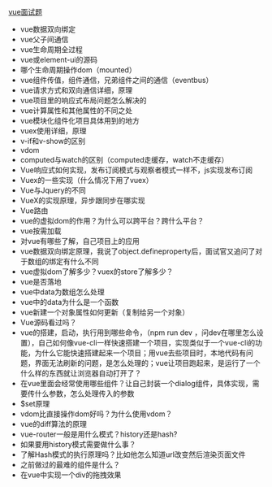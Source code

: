 [vue面试题](https://blog.csdn.net/fj1247565817/article/details/100138495)
+ vue数据双向绑定
+ vue父子间通信
+ vue生命周期全过程
+ vue或element-ui的源码
+ 哪个生命周期操作dom（mounted）
+ vue组件传值，组件通信，兄弟组件之间的通信（eventbus）
+ vue请求方式和双向通信详细，原理
+ vue项目里的响应式布局问题怎么解决的
+ vue计算属性和其他属性的不同之处
+ vue模块化组件化项目具体用到的地方
+ vuex使用详细，原理
+ v-if和v-show的区别
+ vdom
+ computed与watch的区别（computed走缓存，watch不走缓存）
+ Vue响应式如何实现，发布订阅模式与观察者模式一样不，js实现发布订阅
+ Vuex的一些实现（什么情况下用了vuex）
+ Vue与Jquery的不同
+ VueX的实现原理，异步跟同步在哪实现
+ Vue路由
+ vue的虚拟dom的作用？为什么可以跨平台？跨什么平台？
+ vue按需加载
+ 对vue有哪些了解，自己项目上的应用
+ vue数据双向绑定原理，我说了object.defineproperty后，面试官又追问了对于数组的绑定有什么不同
+ vue虚拟dom了解多少？vuex的store了解多少？
+ vue是否落地
+ vue中data为数组怎么处理
+ vue中的data为什么是一个函数
+ vue新建一个对象属性如何更新（复制给另一个对象）
+ Vue源码看过吗？
+ vue的搭建，启动，执行用到哪些命令，（npm run dev ，问dev在哪里怎么设置），自己如何像vue-cli一样快速搭建一个项目，实现类似于一个vue-cli的功能，为什么它能快速搭建起来一个项目；用vue去些项目时，本地代码有问题，界面无法刷新的问题，是怎么处理的；vue让项目跑起来，是运行了一个什么样的东西就让浏览器自动打开了？
+ 在vue里面会经常使用哪些组件？让自己封装一个dialog组件，具体实现，需要传什么参数，怎么处理传入的参数
+ $set原理
+ vdom比直接操作dom好吗？为什么使用vdom？
+ vue的diff算法的原理
+ vue-router一般是用什么模式？history还是hash?
+ 如果要用history模式需要做什么事？
+ 了解Hash模式的执行原理吗？比如他怎么知道url改变然后渲染页面文件
+ 之前做过的最难的组件是什么？
+ 在vue中实现一个div的拖拽效果